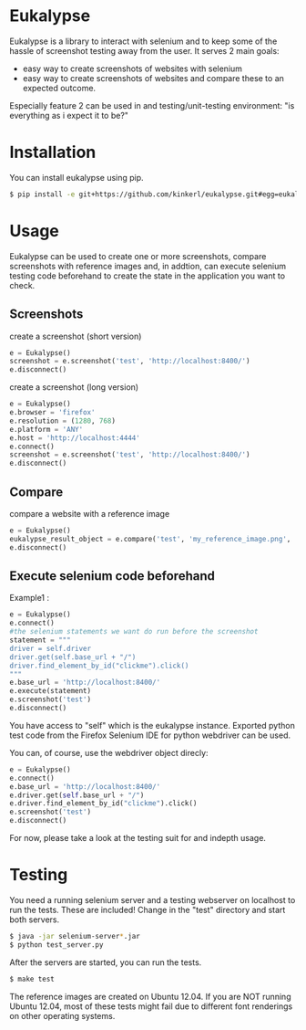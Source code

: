 Eukalypse
=========

Eukalypse is a library to interact with selenium and to keep some of the hassle of screenshot testing away from the user. It serves 2 main goals:

* easy way to create screenshots of websites with selenium
* easy way to create screenshots of websites and compare these to an expected outcome. 

Especially feature 2 can be used in and testing/unit-testing environment: "is everything as i expect it to be?"

Installation
============

You can install eukalypse using pip.

```bash
$ pip install -e git+https://github.com/kinkerl/eukalypse.git#egg=eukalypse
```

Usage
=====

Eukalypse can be used to create one or more screenshots, compare screenshots with reference images and, in addtion, can execute selenium testing code beforehand to create the state in the application you want to check.

Screenshots
-------------

create a screenshot (short version)
```python
e = Eukalypse()
screenshot = e.screenshot('test', 'http://localhost:8400/')
e.disconnect()
```

create a screenshot (long version)
```python
e = Eukalypse()
e.browser = 'firefox'
e.resolution = (1280, 768)
e.platform = 'ANY'
e.host = 'http://localhost:4444'
e.connect()
screenshot = e.screenshot('test', 'http://localhost:8400/')
e.disconnect()
```

Compare 
-----------

compare a website with a reference image
```python
e = Eukalypse()
eukalypse_result_object = e.compare('test', 'my_reference_image.png', 'http://localhost:8400/')
e.disconnect()
```


Execute selenium code beforehand
--------------------------------

Example1 :

```python
e = Eukalypse()
e.connect()
#the selenium statements we want do run before the screenshot
statement = """
driver = self.driver
driver.get(self.base_url + "/")
driver.find_element_by_id("clickme").click()
"""
e.base_url = 'http://localhost:8400/'
e.execute(statement)
e.screenshot('test')
e.disconnect()
```

You have access to "self" which is the eukalypse instance.
Exported python test code from the Firefox Selenium IDE for python webdriver can be used.


You can, of course, use the webdriver object direcly:

```python
e = Eukalypse()
e.connect()
e.base_url = 'http://localhost:8400/'
e.driver.get(self.base_url + "/")
e.driver.find_element_by_id("clickme").click()
e.screenshot('test')
e.disconnect()
```

For now, please take a look at the testing suit for and indepth usage. 

Testing
==========

You need a running selenium server and a testing webserver on localhost to run the tests. These are included! Change in the "test" directory and start both servers.

```bash
$ java -jar selenium-server*.jar
$ python test_server.py
```

After the servers are started, you can run the tests.

```bash
$ make test
```

The reference images are created on Ubuntu 12.04. If you are NOT running Ubuntu 12.04, most of these tests might fail due to different font renderings on other operating systems.
